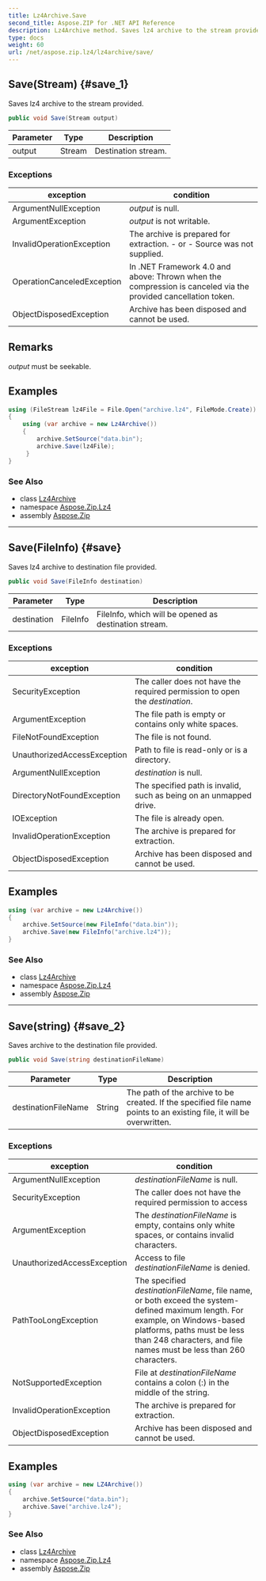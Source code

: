 ```yaml
---
title: Lz4Archive.Save
second_title: Aspose.ZIP for .NET API Reference
description: Lz4Archive method. Saves lz4 archive to the stream provided
type: docs
weight: 60
url: /net/aspose.zip.lz4/lz4archive/save/
---
```

## Save(Stream) {#save_1}

Saves lz4 archive to the stream provided.

```csharp
public void Save(Stream output)
```

| Parameter | Type | Description |
| --- | --- | --- |
| output | Stream | Destination stream. |

### Exceptions

| exception | condition |
| --- | --- |
| ArgumentNullException | *output* is null. |
| ArgumentException | *output* is not writable. |
| InvalidOperationException | The archive is prepared for extraction. - or - Source was not supplied. |
| OperationCanceledException | In .NET Framework 4.0 and above: Thrown when the compression is canceled via the provided cancellation token. |
| ObjectDisposedException | Archive has been disposed and cannot be used. |

## Remarks

*output* must be seekable.

## Examples

```csharp
using (FileStream lz4File = File.Open("archive.lz4", FileMode.Create))
{
    using (var archive = new Lz4Archive())
    {
        archive.SetSource("data.bin");
        archive.Save(lz4File);
     }
}
```

### See Also

* class [Lz4Archive](../)
* namespace [Aspose.Zip.Lz4](../../lz4archive/)
* assembly [Aspose.Zip](../../../)

---

## Save(FileInfo) {#save}

Saves lz4 archive to destination file provided.

```csharp
public void Save(FileInfo destination)
```

| Parameter | Type | Description |
| --- | --- | --- |
| destination | FileInfo | FileInfo, which will be opened as destination stream. |

### Exceptions

| exception | condition |
| --- | --- |
| SecurityException | The caller does not have the required permission to open the *destination*. |
| ArgumentException | The file path is empty or contains only white spaces. |
| FileNotFoundException | The file is not found. |
| UnauthorizedAccessException | Path to file is read-only or is a directory. |
| ArgumentNullException | *destination* is null. |
| DirectoryNotFoundException | The specified path is invalid, such as being on an unmapped drive. |
| IOException | The file is already open. |
| InvalidOperationException | The archive is prepared for extraction. |
| ObjectDisposedException | Archive has been disposed and cannot be used. |

## Examples

```csharp
using (var archive = new Lz4Archive()) 
{
    archive.SetSource(new FileInfo("data.bin"));
    archive.Save(new FileInfo("archive.lz4"));
}
```

### See Also

* class [Lz4Archive](../)
* namespace [Aspose.Zip.Lz4](../../lz4archive/)
* assembly [Aspose.Zip](../../../)

---

## Save(string) {#save_2}

Saves archive to the destination file provided.

```csharp
public void Save(string destinationFileName)
```

| Parameter | Type | Description |
| --- | --- | --- |
| destinationFileName | String | The path of the archive to be created. If the specified file name points to an existing file, it will be overwritten. |

### Exceptions

| exception | condition |
| --- | --- |
| ArgumentNullException | *destinationFileName* is null. |
| SecurityException | The caller does not have the required permission to access |
| ArgumentException | The *destinationFileName* is empty, contains only white spaces, or contains invalid characters. |
| UnauthorizedAccessException | Access to file *destinationFileName* is denied. |
| PathTooLongException | The specified *destinationFileName*, file name, or both exceed the system-defined maximum length. For example, on Windows-based platforms, paths must be less than 248 characters, and file names must be less than 260 characters. |
| NotSupportedException | File at *destinationFileName* contains a colon (:) in the middle of the string. |
| InvalidOperationException | The archive is prepared for extraction. |
| ObjectDisposedException | Archive has been disposed and cannot be used. |

## Examples

```csharp
using (var archive = new LZ4Archive())
{
    archive.SetSource("data.bin");
    archive.Save("archive.lz4");
}
```

### See Also

* class [Lz4Archive](../)
* namespace [Aspose.Zip.Lz4](../../lz4archive/)
* assembly [Aspose.Zip](../../../)


